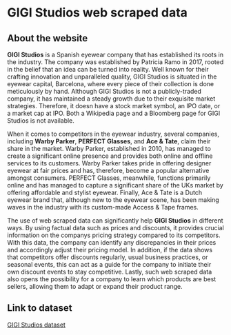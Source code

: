 # GIGI Studios web scraped data 

## About the website

**GIGI Studios** is a Spanish eyewear company that has established its roots in the industry. The company was established by Patricia Ramo in 2017, rooted in the belief that an idea can be turned into reality. Well known for their crafting innovation and unparalleled quality, GIGI Studios is situated in the eyewear capital, Barcelona, where every piece of their collection is done meticulously by hand. Although GIGI Studios is not a publicly-traded company, it has maintained a steady growth due to their exquisite market strategies. Therefore, it doesn	 have a stock market symbol, an IPO date, or a market cap at IPO. Both a Wikipedia page and a Bloomberg page for GIGI Studios is not available.

When it comes to competitors in the eyewear industry, several companies, including **Warby Parker**, **PERFECT Glasses**, and **Ace & Tate**, claim their share in the market. Warby Parker, established in 2010, has managed to create a significant online presence and provides both online and offline services to its customers. Warby Parker takes pride in offering designer eyewear at fair prices and has, therefore, become a popular alternative amongst consumers. PERFECT Glasses, meanwhile, functions primarily online and has managed to capture a significant share of the UKs market by offering affordable and stylist eyewear. Finally, Ace & Tate is a Dutch eyewear brand that, although new to the eyewear scene, has been making waves in the industry with its custom-made Access & Tape frames.

The use of web scraped data can significantly help **GIGI Studios** in different ways. By using factual data such as prices and discounts, it provides crucial information on the companys pricing strategy compared to its competitors. With this data, the company can identify any discrepancies in their prices and accordingly adjust their pricing model. In addition, if the data shows that competitors offer discounts regularly, usual business practices, or seasonal events, this can act as a guide for the company to initiate their own discount events to stay competitive. Lastly, such web scraped data also opens the possibility for a company to learn which products are best sellers, allowing them to adapt or expand their product range.


## Link to **dataset**

[GIGI Studios dataset](https://www.databoutique.com/buy-data-list-subset/GIGI%20Studios%20web%20scraped%20data/r/rechxRvHaJyewF6WB)
